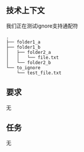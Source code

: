 ## 技术上下文

我们正在测试ignore支持通配符

```
.
├── folder1_a
├── folder1_b
│   ├── folder2_a
│   │   └── file.txt
│   └── folder2_b
└── to_ignore
    └── test_file.txt

```

## 要求

无

## 任务

无
